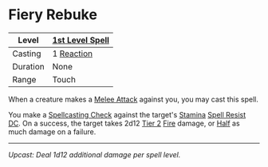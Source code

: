 # Fiery Rebuke

| Level    | [1st Level Spell](1st%20Level%20Spells.md)                     |
| -------- | -------------------------------------------------------------- |
| Casting  | 1 [Reaction](../../../../Game%20Procedures/Combat/Reaction.md) |
| Duration | None                                                           |
| Range    | Touch                                                          |

When a creature makes a [Melee Attack](../../../../Game%20Procedures/Combat/Melee%20Attack.md) against you, you may cast this spell.

You make a [Spellcasting Check](../../../Spellcasting/Spellcasting%20Check.md) against the target's [Stamina](../../../../Player%20Characters/Attributes/Stamina.md) [Spell Resist DC](../../Spell%20Resist%20DC.md). On a success, the target takes 2d12 [Tier 2](../../../../Game%20Procedures/Combat/Damage/Damage%20Tiers/Tier%202.md) [Fire](../../../../Game%20Procedures/Combat/Damage/Damage%20Types/Fire.md) damage, or [Half](../../../../Game%20Procedures/Core%20Procedures/Half.md) as much damage on a failure.

---
*Upcast: Deal 1d12 additional damage per spell level.*
